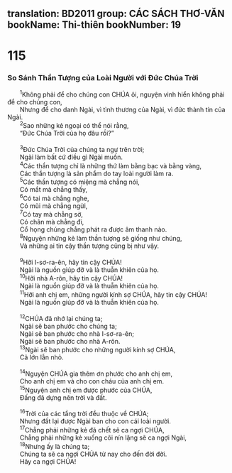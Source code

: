 translation: BD2011
group: CÁC SÁCH THƠ-VĂN
bookName: Thi-thiên 
bookNumber: 19
-------

<div class="title"><h1>115</h1><h3>So Sánh Thần Tượng của Loài Người với Ðức Chúa Trời</h3></div>
<span class="verse thi_115_1">  <sup>1</sup>Không phải để cho chúng con CHÚA ôi, nguyện vinh hiển không phải để cho chúng con, <br/>  Nhưng để cho danh Ngài, vì tình thương của Ngài, vì đức thành tín của Ngài.<br/></span>
<span class="verse thi_115_2">  <sup>2</sup>Sao những kẻ ngoại có thể nói rằng,<br/>  “Ðức Chúa Trời của họ đâu rồi?”<br/><br/></span>
<span class="verse thi_115_3">  <sup>3</sup>Ðức Chúa Trời của chúng ta ngự trên trời;<br/>  Ngài làm bất cứ điều gì Ngài muốn.<br/></span>
<span class="verse thi_115_4">  <sup>4</sup>Các thần tượng chỉ là những thứ làm bằng bạc và bằng vàng,<br/>  Các thần tượng là sản phẩm do tay loài người làm ra.<br/></span>
<span class="verse thi_115_5">  <sup>5</sup>Các thần tượng có miệng mà chẳng nói,<br/>  Có mắt mà chẳng thấy,<br/></span>
<span class="verse thi_115_6">  <sup>6</sup>Có tai mà chẳng nghe,<br/>  Có mũi mà chẳng ngửi,<br/></span>
<span class="verse thi_115_7">  <sup>7</sup>Có tay mà chẳng sờ,<br/>  Có chân mà chẳng đi,<br/>  Cổ họng chúng chẳng phát ra được âm thanh nào.<br/></span>
<span class="verse thi_115_8">  <sup>8</sup>Nguyện những kẻ làm thần tượng sẽ giống như chúng,<br/>  Và những ai tin cậy thần tượng cũng bị như vậy.<br/><br/></span>
<span class="verse thi_115_9">  <sup>9</sup>Hỡi I-sơ-ra-ên, hãy tin cậy CHÚA!<br/>  Ngài là nguồn giúp đỡ và là thuẫn khiên của họ.<br/></span>
<span class="verse thi_115_10">  <sup>10</sup>Hỡi nhà A-rôn, hãy tin cậy CHÚA!<br/>  Ngài là nguồn giúp đỡ và là thuẫn khiên của họ.<br/></span>
<span class="verse thi_115_11">  <sup>11</sup>Hỡi anh chị em, những người kính sợ CHÚA, hãy tin cậy CHÚA!<br/>  Ngài là nguồn giúp đỡ và là thuẫn khiên của họ.<br/><br/></span>
<span class="verse thi_115_12">  <sup>12</sup>CHÚA đã nhớ lại chúng ta;<br/>  Ngài sẽ ban phước cho chúng ta;<br/>  Ngài sẽ ban phước cho nhà I-sơ-ra-ên;<br/>  Ngài sẽ ban phước cho nhà A-rôn.<br/></span>
<span class="verse thi_115_13">  <sup>13</sup>Ngài sẽ ban phước cho những người kính sợ CHÚA,<br/>  Cả lớn lẫn nhỏ.<br/><br/></span>
<span class="verse thi_115_14">  <sup>14</sup>Nguyện CHÚA gia thêm ơn phước cho anh chị em,<br/>  Cho anh chị em và cho con cháu của anh chị em.<br/></span>
<span class="verse thi_115_15">  <sup>15</sup>Nguyện anh chị em được phước của CHÚA,<br/>  Ðấng đã dựng nên trời và đất.<br/><br/></span>
<span class="verse thi_115_16">  <sup>16</sup>Trời của các tầng trời đều thuộc về CHÚA;<br/>  Nhưng đất lại được Ngài ban cho con cái loài người.<br/></span>
<span class="verse thi_115_17">  <sup>17</sup>Chẳng phải những kẻ đã chết sẽ ca ngợi CHÚA,<br/>  Chẳng phải những kẻ xuống cõi nín lặng sẽ ca ngợi Ngài,<br/></span>
<span class="verse thi_115_18">  <sup>18</sup>Nhưng ấy là chúng ta;<br/>  Chúng ta sẽ ca ngợi CHÚA từ nay cho đến đời đời.<br/>  Hãy ca ngợi CHÚA!<br/></span>
